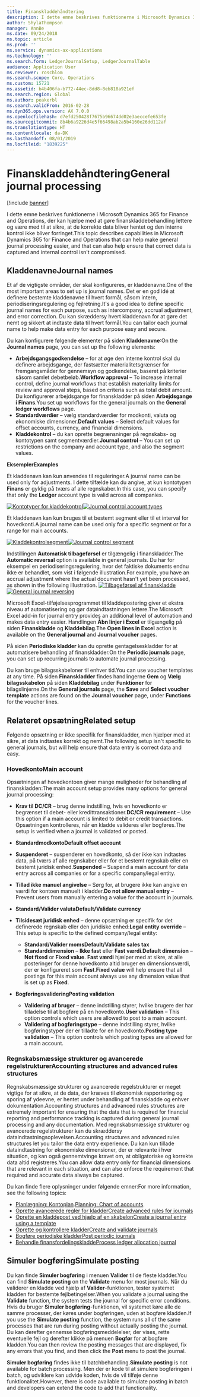 ```yaml
---
title: Finanskladdehåndtering
description: I dette emne beskrives funktionerne i Microsoft Dynamics 365 for Finance and Operations, der kan hjælpe med at gøre finanskladdebehandling lettere og være med til at sikre, at de korrekte data bliver hentet og den interne kontrol ikke bliver forringet.
author: ShylaThompson
manager: AnnBe
ms.date: 09/24/2018
ms.topic: article
ms.prod: ''
ms.service: dynamics-ax-applications
ms.technology: ''
ms.search.form: LedgerJournalSetup, LedgerJournalTable
audience: Application User
ms.reviewer: roschlom
ms.search.scope: Core, Operations
ms.custom: 15721
ms.assetid: b4b406fa-b772-44ec-8dd8-8eb818a921ef
ms.search.region: Global
ms.author: peakerbl
ms.search.validFrom: 2016-02-28
ms.dyn365.ops.version: AX 7.0.0
ms.openlocfilehash: d7efd250428f7675b96674dd02e3aeccefe653fe
ms.sourcegitcommit: 8b4b6a9226d4e5f66498ab2a5b4160e26dd112af
ms.translationtype: HT
ms.contentlocale: da-DK
ms.lasthandoff: 08/01/2019
ms.locfileid: "1839225"
---
```

# <a name="general-journal-processing"></a><span data-ttu-id="23fff-103">Finanskladdehåndtering</span><span class="sxs-lookup"><span data-stu-id="23fff-103">General journal processing</span></span>

[!include [banner](../includes/banner.md)]

<span data-ttu-id="23fff-104">I dette emne beskrives funktionerne i Microsoft Dynamics 365 for Finance and Operations, der kan hjælpe med at gøre finanskladdebehandling lettere og være med til at sikre, at de korrekte data bliver hentet og den interne kontrol ikke bliver forringet.</span><span class="sxs-lookup"><span data-stu-id="23fff-104">This topic describes capabilities in Microsoft Dynamics 365 for Finance and Operations that can help make general journal processing easier, and that can also help ensure that correct data is captured and internal control isn't compromised.</span></span>  

## <a name="journal-names"></a><span data-ttu-id="23fff-105">Kladdenavne</span><span class="sxs-lookup"><span data-stu-id="23fff-105">Journal names</span></span>

<span data-ttu-id="23fff-106">Et af de vigtigste områder, der skal konfigureres, er kladdenavne.</span><span class="sxs-lookup"><span data-stu-id="23fff-106">One of the most important areas to set up is journal names.</span></span> <span data-ttu-id="23fff-107">Det er en god idé at definere bestemte kladdenavne til hvert formål, såsom intern, periodiseringsregulering og fejlretning.</span><span class="sxs-lookup"><span data-stu-id="23fff-107">It's a good idea to define specific journal names for each purpose, such as intercompany, accrual adjustment, and error correction.</span></span> <span data-ttu-id="23fff-108">Du kan skræddersy hvert kladdenavn for at gøre det nemt og sikkert at indtaste data til hvert formål.</span><span class="sxs-lookup"><span data-stu-id="23fff-108">You can tailor each journal name to help make data entry for each purpose easy and secure.</span></span> 

<span data-ttu-id="23fff-109">Du kan konfigurere følgende elementer på siden **Kladdenavne**:</span><span class="sxs-lookup"><span data-stu-id="23fff-109">On the **Journal names** page, you can set up the following elements:</span></span>

-   <span data-ttu-id="23fff-110">**Arbejdsgangsgodkendelse** – for at øge den interne kontrol skal du definere arbejdsgange, der fastsætter materialitetsgrænser for fremgangsmåder for gennemsyn og godkendelse, baseret på kriterier såsom samlet debetbeløb.</span><span class="sxs-lookup"><span data-stu-id="23fff-110">**Workflow approval** – To increase internal control, define journal workflows that establish materiality limits for review and approval steps, based on criteria such as total debit amount.</span></span> <span data-ttu-id="23fff-111">Du konfigurerer arbejdsgange for finanskladder på siden **Arbejdsgange i Finans**.</span><span class="sxs-lookup"><span data-stu-id="23fff-111">You set up workflows for the general journals on the **General ledger workflows** page.</span></span>
-   <span data-ttu-id="23fff-112">**Standardværdier** – vælg standardværdier for modkonti, valuta og økonomiske dimensioner.</span><span class="sxs-lookup"><span data-stu-id="23fff-112">**Default values** – Select default values for offset accounts, currency, and financial dimensions.</span></span>
-   <span data-ttu-id="23fff-113">**Kladdekontrol** – du kan oprette begrænsninger på regnskabs- og kontotypen samt segmentværdier.</span><span class="sxs-lookup"><span data-stu-id="23fff-113">**Journal control** – You can set up restrictions on the company and account type, and also the segment values.</span></span> 

<span data-ttu-id="23fff-114">**Eksempler**</span><span class="sxs-lookup"><span data-stu-id="23fff-114">**Examples**</span></span>

<span data-ttu-id="23fff-115">Et kladdenavn kan kun anvendes til reguleringer.</span><span class="sxs-lookup"><span data-stu-id="23fff-115">A journal name can be used only for adjustments.</span></span> <span data-ttu-id="23fff-116">I dette tilfælde kan du angive, at kun kontotypen **Finans** er gyldig på tværs af alle regnskaber.</span><span class="sxs-lookup"><span data-stu-id="23fff-116">In this case, you can specify that only the **Ledger** account type is valid across all companies.</span></span> 

<span data-ttu-id="23fff-117">[![Kontotyper for kladdekontrol](./media/journal-control-account-types1.png)](./media/journal-control-account-types1.png)</span><span class="sxs-lookup"><span data-stu-id="23fff-117">[![Journal control account types](./media/journal-control-account-types1.png)](./media/journal-control-account-types1.png)</span></span>

<span data-ttu-id="23fff-118">Et kladdenavn kan kun bruges til et bestemt segment eller til et interval for hovedkonti.</span><span class="sxs-lookup"><span data-stu-id="23fff-118">A journal name can be used only for a specific segment or for a range for main accounts.</span></span> 

<span data-ttu-id="23fff-119">[![Kladdekontrolsegment](./media/journal-control-segment1.png)](./media/journal-control-segment1.png)</span><span class="sxs-lookup"><span data-stu-id="23fff-119">[![Journal control segment](./media/journal-control-segment1.png)](./media/journal-control-segment1.png)</span></span>

<span data-ttu-id="23fff-120">Indstillingen **Automatisk tilbageførsel** er tilgængelig i finanskladder.</span><span class="sxs-lookup"><span data-stu-id="23fff-120">The **Automatic reversal** option is available in general journals.</span></span> <span data-ttu-id="23fff-121">Du har for eksempel en periodiseringsregulering, hvor det faktiske dokuments endnu ikke er behandlet, som vist i følgende illustration.</span><span class="sxs-lookup"><span data-stu-id="23fff-121">For example, you have an accrual adjustment where the actual document hasn't yet been processed, as shown in the following illustration.</span></span>
<span data-ttu-id="23fff-122">[![Tilbageførsel af finanskladde](./media/general-journal-reversing1.png)](./media/general-journal-reversing1.png)</span><span class="sxs-lookup"><span data-stu-id="23fff-122">[![General journal reversing](./media/general-journal-reversing1.png)](./media/general-journal-reversing1.png)</span></span> 

<span data-ttu-id="23fff-123">Microsoft Excel-tilføjelsesprogrammet til kladdepostering giver et ekstra niveau af automatisering og gør dataindtastningen lettere.</span><span class="sxs-lookup"><span data-stu-id="23fff-123">The Microsoft Excel add-in for journal entry provides an additional level of automation and makes data entry easier.</span></span> <span data-ttu-id="23fff-124">Handlingen **Åbn linjer i Excel** er tilgængelig på siden **Finanskladde** og **Kladdebilag**.</span><span class="sxs-lookup"><span data-stu-id="23fff-124">The **Open lines in Excel** action is available on the **General journal** and **Journal voucher** pages.</span></span> 

<span data-ttu-id="23fff-125">På siden **Periodiske kladder** kan du oprette gentagelseskladder for at automatisere behandling af finanskladder.</span><span class="sxs-lookup"><span data-stu-id="23fff-125">On the **Periodic journals** page, you can set up recurring journals to automate journal processing.</span></span> 

<span data-ttu-id="23fff-126">Du kan bruge bilagsskabeloner til enhver tid.</span><span class="sxs-lookup"><span data-stu-id="23fff-126">You can use voucher templates at any time.</span></span> <span data-ttu-id="23fff-127">På siden **Finanskladder** findes handlingerne **Gem** og **Vælg bilagsskabelon** på siden **Kladdebilag** under **Funktioner** for bilagslinjerne.</span><span class="sxs-lookup"><span data-stu-id="23fff-127">On the **General journals** page, the **Save** and **Select voucher template** actions are found on the **Journal voucher** page, under **Functions** for the voucher lines.</span></span>

## <a name="related-setup"></a><span data-ttu-id="23fff-128">Relateret opsætning</span><span class="sxs-lookup"><span data-stu-id="23fff-128">Related setup</span></span>
<span data-ttu-id="23fff-129">Følgende opsætning er ikke specifik for finanskladder, men hjælper med at sikre, at data indtastes korrekt og nemt.</span><span class="sxs-lookup"><span data-stu-id="23fff-129">The following setup isn't specific to general journals, but will help ensure that data entry is correct data and easy.</span></span>

### <a name="main-account"></a><span data-ttu-id="23fff-130">Hovedkonto</span><span class="sxs-lookup"><span data-stu-id="23fff-130">Main account</span></span>

<span data-ttu-id="23fff-131">Opsætningen af hovedkontoen giver mange muligheder for behandling af finanskladden:</span><span class="sxs-lookup"><span data-stu-id="23fff-131">The main account setup provides many options for general journal processing:</span></span>

-   <span data-ttu-id="23fff-132">**Krav til DC/CR** – brug denne indstilling, hvis en hovedkonto er begrænset til debet- eller kredittransaktioner.</span><span class="sxs-lookup"><span data-stu-id="23fff-132">**DC/CR requirement** – Use this option if a main account is limited to debit or credit transactions.</span></span> <span data-ttu-id="23fff-133">Opsætningen kontrolleres, når en kladde valideres eller bogføres.</span><span class="sxs-lookup"><span data-stu-id="23fff-133">The setup is verified when a journal is validated or posted.</span></span>

-   <span data-ttu-id="23fff-134">**Standardmodkonto**</span><span class="sxs-lookup"><span data-stu-id="23fff-134">**Default offset account**</span></span>
-   <span data-ttu-id="23fff-135">**Suspenderet** – suspenderer en hovedkonto, så der ikke kan indtastes data, på tværs af alle regnskaber eller for et bestemt regnskab eller en bestemt juridisk enhed.</span><span class="sxs-lookup"><span data-stu-id="23fff-135">**Suspended** – Suspend a main account for data entry across all companies or for a specific company/legal entity.</span></span>
-   <span data-ttu-id="23fff-136">**Tillad ikke manuel angivelse** – Sørg for, at brugere ikke kan angive en værdi for kontoen manuelt i kladder.</span><span class="sxs-lookup"><span data-stu-id="23fff-136">**Do not allow manual entry** – Prevent users from manually entering a value for the account in journals.</span></span>
-   <span data-ttu-id="23fff-137">**Standard/Valider valuta**</span><span class="sxs-lookup"><span data-stu-id="23fff-137">**Default/Validate currency**</span></span>
-   <span data-ttu-id="23fff-138">**Tilsidesæt juridisk enhed** – denne opsætning er specifik for det definerede regnskab eller den juridiske enhed:</span><span class="sxs-lookup"><span data-stu-id="23fff-138">**Legal entity override** – This setup is specific to the defined company/legal entity:</span></span>
    -   <span data-ttu-id="23fff-139">**Standard/Valider moms**</span><span class="sxs-lookup"><span data-stu-id="23fff-139">**Default/Validate sales tax**</span></span>
    -   <span data-ttu-id="23fff-140">**Standarddimension** – **Ikke fast** eller **Fast værdi**.</span><span class="sxs-lookup"><span data-stu-id="23fff-140">**Default dimension** – **Not fixed** or **Fixed value**.</span></span> <span data-ttu-id="23fff-141">**Fast værdi** hjælper med at sikre, at alle posteringer for denne hovedkonto altid bruger en dimensionsværdi, der er konfigureret som **Fast**.</span><span class="sxs-lookup"><span data-stu-id="23fff-141">**Fixed value** will help ensure that all postings for this main account always use any dimension value that is set up as **Fixed**.</span></span>
-   <span data-ttu-id="23fff-142">**Bogføringsvalidering**</span><span class="sxs-lookup"><span data-stu-id="23fff-142">**Posting validation**</span></span>
    -   <span data-ttu-id="23fff-143">**Validering af bruger** – denne indstilling styrer, hvilke brugere der har tilladelse til at bogføre på en hovedkonto.</span><span class="sxs-lookup"><span data-stu-id="23fff-143">**User validation** – This option controls which users are allowed to post to a main account.</span></span>
    -   <span data-ttu-id="23fff-144">**Validering af bogføringstype** – denne indstilling styrer, hvilke bogføringstyper der er tilladte for en hovedkonto.</span><span class="sxs-lookup"><span data-stu-id="23fff-144">**Posting type validation** – This option controls which posting types are allowed for a main account.</span></span>

### <a name="accounting-structures-and-advanced-rules-structures"></a><span data-ttu-id="23fff-145">Regnskabsmæssige strukturer og avancerede regelstrukturer</span><span class="sxs-lookup"><span data-stu-id="23fff-145">Accounting structures and advanced rules structures</span></span>

<span data-ttu-id="23fff-146">Regnskabsmæssige strukturer og avancerede regelstrukturer er meget vigtige for at sikre, at de data, der kræves til økonomisk rapportering og sporing af ydeevne, er hentet under behandling af finanskladde og enhver dokumentation.</span><span class="sxs-lookup"><span data-stu-id="23fff-146">Accounting structures and advanced rules structures are extremely important for ensuring that the data that is required for financial reporting and performance tracking is captured during general journal processing and any documentation.</span></span> <span data-ttu-id="23fff-147">Med regnskabsmæssige strukturer og avancerede regelstrukturer kan du skræddersy dataindtastningsoplevelsen.</span><span class="sxs-lookup"><span data-stu-id="23fff-147">Accounting structures and advanced rules structures let you tailor the data entry experience.</span></span> <span data-ttu-id="23fff-148">Du kan kun tillade dataindtastning for økonomiske dimensioner, der er relevante i hver situation, og kan også gennemtvinge kravet om, at obligatoriske og korrekte data altid registreres.</span><span class="sxs-lookup"><span data-stu-id="23fff-148">You can allow data entry only for financial dimensions that are relevant in each situation, and can also enforce the requirement that required and accurate data always be captured.</span></span>

<span data-ttu-id="23fff-149">Du kan finde flere oplysninger under følgende emner:</span><span class="sxs-lookup"><span data-stu-id="23fff-149">For more information, see the following topics:</span></span>
- <span data-ttu-id="23fff-150">[Planlægning: Kontoplan](plan-chart-of-accounts.md).</span><span class="sxs-lookup"><span data-stu-id="23fff-150">[Planning: Chart of accounts](plan-chart-of-accounts.md).</span></span> 
- [<span data-ttu-id="23fff-151">Oprette avancerede regler for kladder</span><span class="sxs-lookup"><span data-stu-id="23fff-151">Create advanced rules for journals</span></span>](tasks/create-advanced-rules-journals.md)
- [<span data-ttu-id="23fff-152">Oprette en kladdepost ved hjælp af en skabelon</span><span class="sxs-lookup"><span data-stu-id="23fff-152">Create a journal entry using a template</span></span>](tasks/create-journal-entry-template.md)
- [<span data-ttu-id="23fff-153">Oprette og kontrollere kladder</span><span class="sxs-lookup"><span data-stu-id="23fff-153">Create and validate journals</span></span>](tasks/create-validate-journals.md)
- [<span data-ttu-id="23fff-154">Bogføre periodiske kladder</span><span class="sxs-lookup"><span data-stu-id="23fff-154">Post periodic journals</span></span>](tasks/post-periodic-journals.md)
- [<span data-ttu-id="23fff-155">Behandle finansfordelingskladde</span><span class="sxs-lookup"><span data-stu-id="23fff-155">Process ledger allocation journal</span></span>](tasks/process-ledger-allocation-journal.md)

## <a name="simulate-posting"></a><span data-ttu-id="23fff-156">Simuler bogføring</span><span class="sxs-lookup"><span data-stu-id="23fff-156">Simulate posting</span></span>
<span data-ttu-id="23fff-157">Du kan finde **Simuler bogføring** i menuen **Valider** til de fleste kladder.</span><span class="sxs-lookup"><span data-stu-id="23fff-157">You can find **Simulate posting** on the **Validate** menu for most journals.</span></span> <span data-ttu-id="23fff-158">Når du validerer en kladde ved hjælp af **Valider**-funktionen, tester systemet kladden for bestemte fejlbetingelser.</span><span class="sxs-lookup"><span data-stu-id="23fff-158">When you validate a journal using the **Validate** function, the system tests the journal for specific error conditions.</span></span> <span data-ttu-id="23fff-159">Hvis du bruger **Simuler bogføring**-funktionen, vil systemet køre alle de samme processer, der køres under bogføringen, uden at bogføre kladden.</span><span class="sxs-lookup"><span data-stu-id="23fff-159">If you use the **Simulate posting** function, the system runs all of the same processes that are run during posting without actually posting the journal.</span></span> <span data-ttu-id="23fff-160">Du kan derefter gennemse bogføringsmeddelelser, der vises, rette eventuelle fejl og derefter klikke på menuen **Bogfør** for at bogføre kladden.</span><span class="sxs-lookup"><span data-stu-id="23fff-160">You can then review the posting messages that are displayed, fix any errors that you find, and then click the **Post** menu to post the journal.</span></span> 

<span data-ttu-id="23fff-161">**Simuler bogføring** findes ikke til batchbehandling.</span><span class="sxs-lookup"><span data-stu-id="23fff-161">**Simulate posting** is not available for batch processing.</span></span> <span data-ttu-id="23fff-162">Men der er kode til at simulere bogføringen i batch, og udviklere kan udvide koden, hvis de vil tilføje denne funktionalitet.</span><span class="sxs-lookup"><span data-stu-id="23fff-162">However, there is code available to simulate posting in batch and developers can extend the code to add that functionality.</span></span>  
